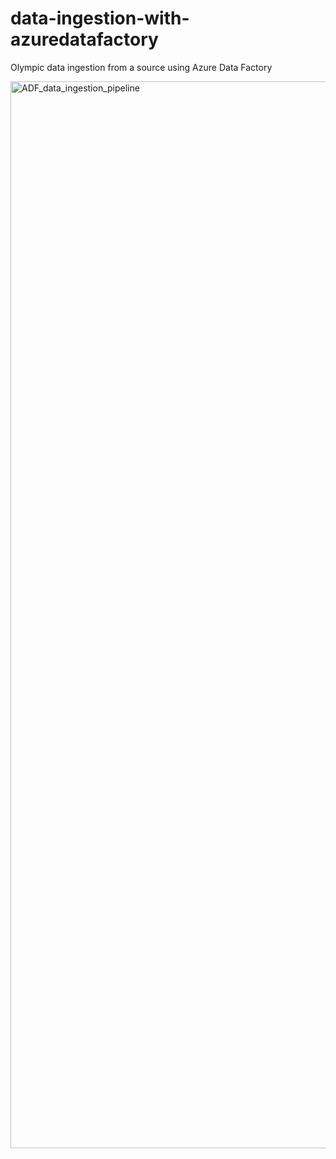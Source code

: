 # data-ingestion-with-azuredatafactory
Olympic data ingestion from a source using Azure Data Factory 

<img width="1707" alt="ADF_data_ingestion_pipeline" src="https://github.com/Ashwin-create/data-ingestion-with-azuredatafactory/assets/79403198/a9932e23-689d-4386-91cd-b5d194c053a1">
